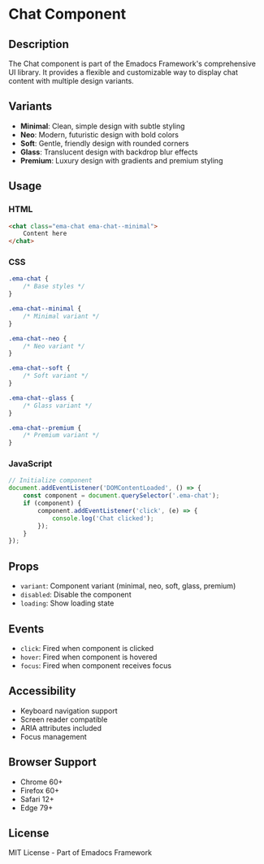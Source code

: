 # Chat Component

## Description
The Chat component is part of the Emadocs Framework's comprehensive UI library. It provides a flexible and customizable way to display chat content with multiple design variants.

## Variants
- **Minimal**: Clean, simple design with subtle styling
- **Neo**: Modern, futuristic design with bold colors
- **Soft**: Gentle, friendly design with rounded corners
- **Glass**: Translucent design with backdrop blur effects
- **Premium**: Luxury design with gradients and premium styling

## Usage

### HTML
```html
<chat class="ema-chat ema-chat--minimal">
    Content here
</chat>
```

### CSS
```css
.ema-chat {
    /* Base styles */
}

.ema-chat--minimal {
    /* Minimal variant */
}

.ema-chat--neo {
    /* Neo variant */
}

.ema-chat--soft {
    /* Soft variant */
}

.ema-chat--glass {
    /* Glass variant */
}

.ema-chat--premium {
    /* Premium variant */
}
```

### JavaScript
```javascript
// Initialize component
document.addEventListener('DOMContentLoaded', () => {
    const component = document.querySelector('.ema-chat');
    if (component) {
        component.addEventListener('click', (e) => {
            console.log('Chat clicked');
        });
    }
});
```

## Props
- `variant`: Component variant (minimal, neo, soft, glass, premium)
- `disabled`: Disable the component
- `loading`: Show loading state

## Events
- `click`: Fired when component is clicked
- `hover`: Fired when component is hovered
- `focus`: Fired when component receives focus

## Accessibility
- Keyboard navigation support
- Screen reader compatible
- ARIA attributes included
- Focus management

## Browser Support
- Chrome 60+
- Firefox 60+
- Safari 12+
- Edge 79+

## License
MIT License - Part of Emadocs Framework

